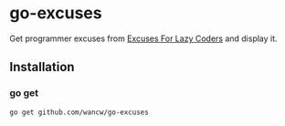 go-excuses
==========

Get programmer excuses from [Excuses For Lazy Coders](http://www.programmerexcuses.com/) and display it.

Installation
------------

### go get
```
go get github.com/wancw/go-excuses
```
